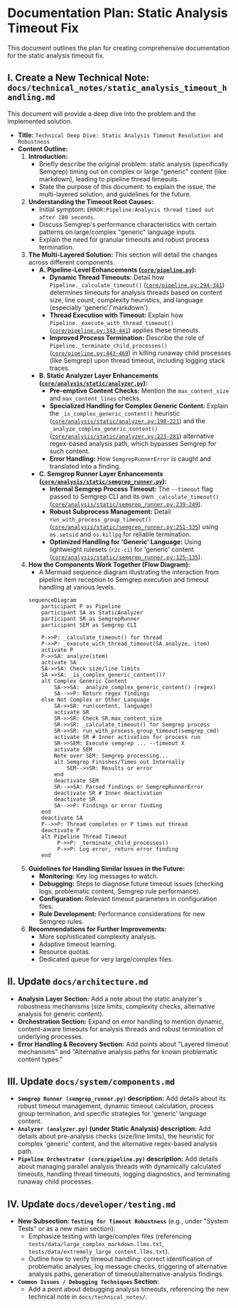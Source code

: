 # Documentation Plan: Static Analysis Timeout Fix

This document outlines the plan for creating comprehensive documentation for the static analysis timeout fix.

## I. Create a New Technical Note: `docs/technical_notes/static_analysis_timeout_handling.md`

This document will provide a deep dive into the problem and the implemented solution.

*   **Title:** `Technical Deep Dive: Static Analysis Timeout Resolution and Robustness`
*   **Content Outline:**
    1.  **Introduction:**
        *   Briefly describe the original problem: static analysis (specifically Semgrep) timing out on complex or large "generic" content (like markdown), leading to pipeline thread timeouts.
        *   State the purpose of this document: to explain the issue, the multi-layered solution, and guidelines for the future.
    2.  **Understanding the Timeout Root Causes:**
        *   Initial symptom: `ERROR:Pipeline:Analysis thread timed out after 180 seconds`.
        *   Discuss Semgrep's performance characteristics with certain patterns on large/complex "generic" language inputs.
        *   Explain the need for granular timeouts and robust process termination.
    3.  **The Multi-Layered Solution:** This section will detail the changes across different components.
        *   **A. Pipeline-Level Enhancements ([`core/pipeline.py`](core/pipeline.py)):**
            *   **Dynamic Thread Timeouts:** Detail how `Pipeline._calculate_timeout()` ([`core/pipeline.py:294-341`](core/pipeline.py:294-341)) determines timeouts for analysis threads based on content size, line count, complexity heuristics, and language (especially 'generic'/'markdown').
            *   **Thread Execution with Timeout:** Explain how `Pipeline._execute_with_thread_timeout()` ([`core/pipeline.py:343-441`](core/pipeline.py:343-441)) applies these timeouts.
            *   **Improved Process Termination:** Describe the role of `Pipeline._terminate_child_processes()` ([`core/pipeline.py:443-469`](core/pipeline.py:443-469)) in killing runaway child processes (like Semgrep) upon thread timeout, including logging stack traces.
        *   **B. Static Analyzer Layer Enhancements ([`core/analysis/static/analyzer.py`](core/analysis/static/analyzer.py)):**
            *   **Pre-emptive Content Checks:** Mention the `max_content_size` and `max_content_lines` checks.
            *   **Specialized Handling for Complex Generic Content:** Explain the `_is_complex_generic_content()` heuristic ([`core/analysis/static/analyzer.py:198-221`](core/analysis/static/analyzer.py:198-221)) and the `_analyze_complex_generic_content()` ([`core/analysis/static/analyzer.py:223-281`](core/analysis/static/analyzer.py:223-281)) alternative regex-based analysis path, which bypasses Semgrep for such content.
            *   **Error Handling:** How `SemgrepRunnerError` is caught and translated into a finding.
        *   **C. Semgrep Runner Layer Enhancements ([`core/analysis/static/semgrep_runner.py`](core/analysis/static/semgrep_runner.py)):**
            *   **Internal Semgrep Process Timeout:** The `--timeout` flag passed to Semgrep CLI and its own `_calculate_timeout()` ([`core/analysis/static/semgrep_runner.py:239-249`](core/analysis/static/semgrep_runner.py:239-249)).
            *   **Robust Subprocess Management:** Detail `run_with_process_group_timeout()` ([`core/analysis/static/semgrep_runner.py:251-335`](core/analysis/static/semgrep_runner.py:251-335)) using `os.setsid` and `os.killpg` for reliable termination.
            *   **Optimized Handling for 'Generic' Language:** Using lightweight rulesets (`r2c-ci`) for 'generic' content ([`core/analysis/static/semgrep_runner.py:125-135`](core/analysis/static/semgrep_runner.py:125-135)).
    4.  **How the Components Work Together (Flow Diagram):**
        *   A Mermaid sequence diagram illustrating the interaction from pipeline item reception to Semgrep execution and timeout handling at various levels.
        ```mermaid
        sequenceDiagram
            participant P as Pipeline
            participant SA as StaticAnalyzer
            participant SR as SemgrepRunner
            participant SEM as Semgrep CLI

            P->>P: _calculate_timeout() for thread
            P->>P: _execute_with_thread_timeout(SA.analyze, item)
            activate P
            P->>SA: analyze(item)
            activate SA
            SA->>SA: Check size/line limits
            SA->>SA: _is_complex_generic_content()?
            alt Complex Generic Content
                SA->>SA: _analyze_complex_generic_content() (regex)
                SA-->>P: Return regex findings
            else Not Complex or Other Language
                SA->>SR: run(content, language)
                activate SR
                SR->>SR: Check SR.max_content_size
                SR->>SR: _calculate_timeout() for Semgrep process
                SR->>SR: run_with_process_group_timeout(semgrep_cmd)
                activate SR # Inner activation for process run
                SR->>SEM: Execute semgrep ... --timeout X
                activate SEM
                Note over SEM: Semgrep processing...
                alt Semgrep Finishes/Times out Internally
                    SEM-->>SR: Results or error
                end
                deactivate SEM
                SR-->>SA: Parsed findings or SemgrepRunnerError
                deactivate SR # Inner deactivation
                deactivate SR
                SA-->>P: Findings or error finding
            end
            deactivate SA
            P-->>P: Thread completes or P times out thread
            deactivate P
            alt Pipeline Thread Timeout
                 P->>P: _terminate_child_processes()
                 P->>P: Log error, return error finding
            end
        ```
    5.  **Guidelines for Handling Similar Issues in the Future:**
        *   **Monitoring:** Key log messages to watch.
        *   **Debugging:** Steps to diagnose future timeout issues (checking logs, problematic content, Semgrep rule performance).
        *   **Configuration:** Relevant timeout parameters in configuration files.
        *   **Rule Development:** Performance considerations for new Semgrep rules.
    6.  **Recommendations for Further Improvements:**
        *   More sophisticated complexity analysis.
        *   Adaptive timeout learning.
        *   Resource quotas.
        *   Dedicated queue for very large/complex files.

## II. Update `docs/architecture.md`

*   **Analysis Layer Section:** Add a note about the static analyzer's robustness mechanisms (size limits, complexity checks, alternative analysis for generic content).
*   **Orchestration Section:** Expand on error handling to mention dynamic, content-aware timeouts for analysis threads and robust termination of underlying processes.
*   **Error Handling & Recovery Section:** Add points about "Layered timeout mechanisms" and "Alternative analysis paths for known problematic content types."

## III. Update `docs/system/components.md`

*   **`Semgrep Runner (semgrep_runner.py)` description:** Add details about its robust timeout management, dynamic timeout calculation, process group termination, and specific strategies for 'generic' language content.
*   **`Analyzer (analyzer.py)` (under Static Analysis) description:** Add details about pre-analysis checks (size/line limits), the heuristic for complex 'generic' content, and the alternative regex-based analysis path.
*   **`Pipeline Orchestrator (core/pipeline.py)` description:** Add details about managing parallel analysis threads with dynamically calculated timeouts, handling thread timeouts, logging diagnostics, and terminating runaway child processes.

## IV. Update `docs/developer/testing.md`

*   **New Subsection: `Testing for Timeout Robustness`** (e.g., under "System Tests" or as a new main section):
    *   Emphasize testing with large/complex files (referencing `tests/data/large_complex_markdown.llms.txt`, `tests/data/extremely_large_content.llms.txt`).
    *   Outline how to verify timeout handling: correct identification of problematic analyses, log message checks, triggering of alternative analysis paths, generation of timeout/alternative-analysis findings.
*   **`Common Issues / Debugging Techniques` Section:**
    *   Add a point about debugging analysis timeouts, referencing the new technical note in `docs/technical_notes/`.